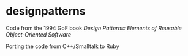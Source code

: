designpatterns
==============

Code from the 1994 GoF book *Design Patterns: Elements of Reusable Object-Oriented Software*

Porting the code from C++/Smalltalk to Ruby
